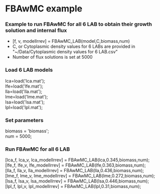 # FBAwMC example
### Example to run FBAwMC for all 6 LAB to obtain their growth solution and internal flux
- [f, v, modelIrrev] = FBAwMC_LAB(model,C,biomass,num)
- C, or Cytoplasmic density values for 6 LABs are provided in "~/Data/Cytoplasmic density values for 6 LAB.csv"
- Number of flux solutions is set at 5000


### Load 6 LAB models
lca=load('lca.mat');<br />
lfe=load('lfe.mat');<br />
lla=load('lla.mat');<br />
lme=load('lme.mat');<br />
lsa=load('lsa.mat');<br />
lpl=load('lpl.mat');<br />


### Set parameters
biomass = 'biomass';<br />
num = 5000;<br />


### Run FBAwMC for all 6 LAB
[lca_f, lca_v, lca_modelIrrev] = FBAwMC_LAB(lca,0.345,biomass,num);<br />
[lfe_f, lfe_v, lfe_modelIrrev] = FBAwMC_LAB(lfe,0.363,biomass,num);<br />
[lla_f, lla_v, lla_modelIrrev] = FBAwMC_LAB(lla,0.436,biomass,num);<br />
[lme_f, lme_v, lme_modelIrrev] = FBAwMC_LAB(lme,0.272,biomass,num);<br />
[lsa_f, lsa_v, lsa_modelIrrev] = FBAwMC_LAB(lsa,0.446,biomass,num);<br />
[lpl_f, lpl_v, lpl_modelIrrev] = FBAwMC_LAB(lpl,0.31,biomass,num);<br />
